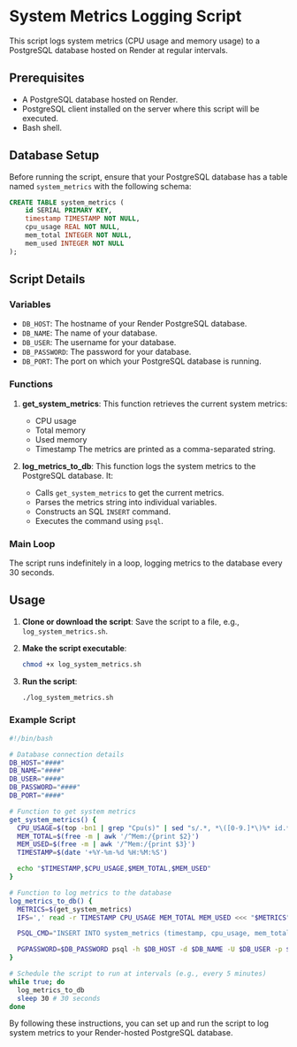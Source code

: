 # System Metrics Logging Script

This script logs system metrics (CPU usage and memory usage) to a PostgreSQL database hosted on Render at regular intervals.

## Prerequisites

- A PostgreSQL database hosted on Render.
- PostgreSQL client installed on the server where this script will be executed.
- Bash shell.

## Database Setup

Before running the script, ensure that your PostgreSQL database has a table named `system_metrics` with the following schema:

```sql
CREATE TABLE system_metrics (
    id SERIAL PRIMARY KEY,
    timestamp TIMESTAMP NOT NULL,
    cpu_usage REAL NOT NULL,
    mem_total INTEGER NOT NULL,
    mem_used INTEGER NOT NULL
);
```

## Script Details

### Variables

- `DB_HOST`: The hostname of your Render PostgreSQL database.
- `DB_NAME`: The name of your database.
- `DB_USER`: The username for your database.
- `DB_PASSWORD`: The password for your database.
- `DB_PORT`: The port on which your PostgreSQL database is running.

### Functions

1. **get_system_metrics**: This function retrieves the current system metrics:
   - CPU usage
   - Total memory
   - Used memory
   - Timestamp
   The metrics are printed as a comma-separated string.

2. **log_metrics_to_db**: This function logs the system metrics to the PostgreSQL database. It:
   - Calls `get_system_metrics` to get the current metrics.
   - Parses the metrics string into individual variables.
   - Constructs an SQL `INSERT` command.
   - Executes the command using `psql`.

### Main Loop

The script runs indefinitely in a loop, logging metrics to the database every 30 seconds.

## Usage

1. **Clone or download the script**:
   Save the script to a file, e.g., `log_system_metrics.sh`.

2. **Make the script executable**:
   ```bash
   chmod +x log_system_metrics.sh
   ```

3. **Run the script**:
   ```bash
   ./log_system_metrics.sh
   ```

### Example Script

```bash
#!/bin/bash

# Database connection details
DB_HOST="####"
DB_NAME="####"
DB_USER="####"
DB_PASSWORD="####"
DB_PORT="####"

# Function to get system metrics
get_system_metrics() {
  CPU_USAGE=$(top -bn1 | grep "Cpu(s)" | sed "s/.*, *\([0-9.]*\)%* id.*/\1/" | awk '{print 100 - $1}')
  MEM_TOTAL=$(free -m | awk '/^Mem:/{print $2}')
  MEM_USED=$(free -m | awk '/^Mem:/{print $3}')
  TIMESTAMP=$(date '+%Y-%m-%d %H:%M:%S')

  echo "$TIMESTAMP,$CPU_USAGE,$MEM_TOTAL,$MEM_USED"
}

# Function to log metrics to the database
log_metrics_to_db() {
  METRICS=$(get_system_metrics)
  IFS=',' read -r TIMESTAMP CPU_USAGE MEM_TOTAL MEM_USED <<< "$METRICS"

  PSQL_CMD="INSERT INTO system_metrics (timestamp, cpu_usage, mem_total, mem_used) VALUES ('$TIMESTAMP', $CPU_USAGE, $MEM_TOTAL, $MEM_USED);"

  PGPASSWORD=$DB_PASSWORD psql -h $DB_HOST -d $DB_NAME -U $DB_USER -p $DB_PORT -c "$PSQL_CMD"
}

# Schedule the script to run at intervals (e.g., every 5 minutes)
while true; do
  log_metrics_to_db
  sleep 30 # 30 seconds
done
```



By following these instructions, you can set up and run the script to log system metrics to your Render-hosted PostgreSQL database.
